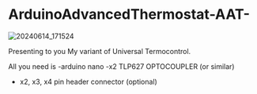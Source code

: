 # ArduinoAdvancedThermostat-AAT-

![20240614_171524](https://github.com/antimyx/ArduinoAdvancedThermostat-AAT-/assets/80818848/cb3aff95-7fc0-4d68-917f-482418c108ff)

Presenting to you My variant of Universal Termocontrol.

All you need is
-arduino nano
-x2 TLP627 OPTOCOUPLER (or similar)
- x2, x3, x4 pin header connector (optional)

  
